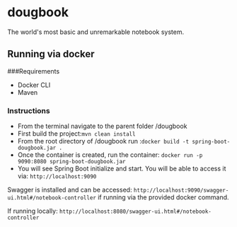 # dougbook
The world's most basic and unremarkable notebook system.

## Running via docker
###Requirements
- Docker CLI
- Maven

### Instructions
- From the terminal navigate to the parent folder /dougbook
- First build the project:``mvn clean install``
- From the root directory of /dougbook run :````docker build -t spring-boot-dougbook.jar . ````
- Once the container is created, run the container: 
````docker run -p 9090:8080 spring-boot-dougbook.jar````
- You will see Spring Boot initialize and start. You will be able to access it via: 
```` http://localhost:9090 ````

Swagger is installed and can be accessed:
``http://localhost:9090/swagger-ui.html#/notebook-controller``
if running via the provided docker command.

If running locally: 
``http://localhost:8080/swagger-ui.html#/notebook-controller``
